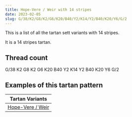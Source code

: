```yaml
---
title: Hope-Vere / Weir with 14 stripes
date: 2023-02-05
slug: G/38/K2/G8/K2/G6/K20/B40/Y2/K14/Y2/B40/K20/Y6/G/2
---
```

This is a list of all the tartan sett variants with 14 stripes.

It is a 14 stripes tartan.


## Thread count
G/38 K2 G8 K2 G6 K20 B40 Y2 K14 Y2 B40 K20 Y6 G/2

## Examples of this tartan pattern

| Tartan Variants |
|---------------|
| [Hope-Vere / Weir](/variants/g/38/k2/g8/k2/g6/k20/b40/y2/k14/y2/b40/k20/y6/g/2-b304080-g008000-k000000-yf0c000)||

